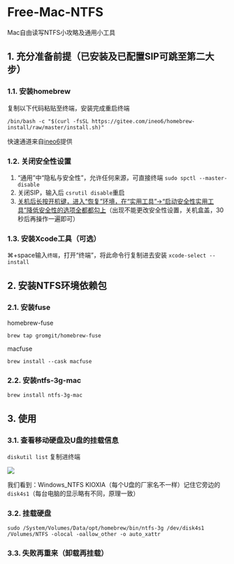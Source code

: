 # Free-Mac-NTFS

Mac自由读写NTFS小攻略及通用小工具

## 1. 充分准备前提（已安装及已配置SIP可跳至第二大步）

### 1.1. 安装homebrew

复制以下代码粘贴至终端，安装完成重启终端

```shell
/bin/bash -c "$(curl -fsSL https://gitee.com/ineo6/homebrew-install/raw/master/install.sh)"
```

快速通道来自[ineo6](https://github.com/ineo6/homebrew-install)提供

### 1.2. 关闭安全性设置

1. “通用”中“隐私与安全性”，允许任何来源，可直接终端 `sudo spctl --master-disable`
2. 关闭SIP，输入后 `csrutil disable`重启
3. [关机后长按开机键，进入“恢复”环境，在“实用工具”->“启动安全性实用工具”降低安全性的选项全都都勾上](https://www.pcbiji.com/212402.html)（出现不能更改安全性设置，关机盒盖，30秒后再操作一遍即可）


### 1.3. 安装Xcode工具（可选）

⌘+space输入`终端`，打开“终端”，将此命令行复制进去安装 `xcode-select --install` 


## 2. 安装NTFS环境依赖包

### 2.1. 安装fuse

homebrew-fuse

```shell
brew tap gromgit/homebrew-fuse
```
macfuse

```shell
brew install --cask macfuse
```

### 2.2. 安装ntfs-3g-mac

```shell
brew install ntfs-3g-mac
```

## 3. 使用 

### 3.1. 查看移动硬盘及U盘的挂载信息

`diskutil list` 复制进终端

![](https://fastly.jsdelivr.net/gh/hoochanlon/free-mac-ntfs/shashin/diskutil-list.png)

我们看到：Windows_NTFS KIOXIA（每个U盘的厂家名不一样）记住它旁边的`disk4s1`（每台电脑的显示略有不同，原理一致）

### 3.2. 挂载硬盘

```shell
sudo /System/Volumes/Data/opt/homebrew/bin/ntfs-3g /dev/disk4s1 /Volumes/NTFS -olocal -oallow_other -o auto_xattr
```

### 3.3. 失败再重来（卸载再挂载）

```shell

```








